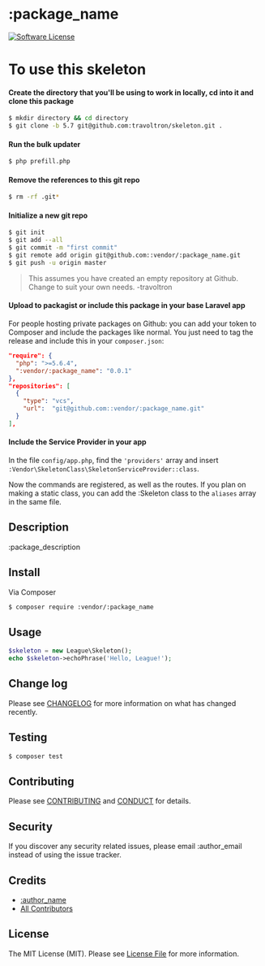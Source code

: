 # :package_name

[![Software License][ico-license]](LICENSE.md)

# To use this skeleton

#### Create the directory that you'll be using to work in locally, cd into it and clone this package

```bash
$ mkdir directory && cd directory
$ git clone -b 5.7 git@github.com:travoltron/skeleton.git .
```

#### Run the bulk updater

```bash
$ php prefill.php
```

#### Remove the references to this git repo 

```bash
$ rm -rf .git*
```

#### Initialize a new git repo

```bash
$ git init
$ git add --all
$ git commit -m "first commit"
$ git remote add origin git@github.com::vendor/:package_name.git
$ git push -u origin master
```

> This assumes you have created an empty repository at Github. Change to suit your own needs. -travoltron

#### Upload to packagist or include this package in your base Laravel app

For people hosting private packages on Github: you can add your token to Composer and include the packages like normal. You just need to tag the release and include this in your `composer.json`:

```json
"require": {
  "php": ">=5.6.4",
  ":vendor/:package_name": "0.0.1"
},
"repositories": [
  {
    "type": "vcs",
    "url":  "git@github.com::vendor/:package_name.git"
  }
],
```

#### Include the Service Provider in your app

In the file `config/app.php`, find the `'providers'` array and insert 
`:Vendor\SkeletonClass\SkeletonServiceProvider::class`.

Now the commands are registered, as well as the routes. 
If you plan on making a static class, you can add the :Skeleton class to the `aliases` array in the same file. 

## Description

:package_description

## Install

Via Composer

``` bash
$ composer require :vendor/:package_name
```

## Usage

``` php
$skeleton = new League\Skeleton();
echo $skeleton->echoPhrase('Hello, League!');
```

## Change log

Please see [CHANGELOG](CHANGELOG.md) for more information on what has changed recently.

## Testing

``` bash
$ composer test
```

## Contributing

Please see [CONTRIBUTING](CONTRIBUTING.md) and [CONDUCT](CONDUCT.md) for details.

## Security

If you discover any security related issues, please email :author_email instead of using the issue tracker.

## Credits

- [:author_name][link-author]
- [All Contributors][link-contributors]

## License

The MIT License (MIT). Please see [License File](LICENSE.md) for more information.

[ico-version]: https://img.shields.io/packagist/v/:vendor/:package_name.svg?style=flat-square
[ico-license]: https://img.shields.io/badge/license-MIT-brightgreen.svg?style=flat-square

[link-downloads]: https://packagist.org/packages/:vendor/:package_name
[link-author]: https://github.com/:author_username
[link-contributors]: ../../contributors
